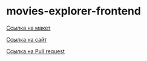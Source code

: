 # movies-explorer-frontend

[Ссылка на макет](https://www.figma.com/file/Ka6CsYHIr6CNBsaLJoDWnx/Diploma-(Copy)?type=design&node-id=40556%3A68106&mode=design&t=niC4EPwu07582Gwl-1)

[Ссылка на сайт](https://movies-explorer-frontend-git-level-3-mrspop.vercel.app/)

[Ссылка на Pull request](https://github.com/mrsPOP/movies-explorer-frontend/pull/2)
